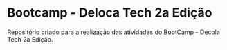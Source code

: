 # Bootcamp - Deloca Tech 2a Edição
Repositório criado para a realização das atividades do BootCamp - Decola Tech 2a Edição.


